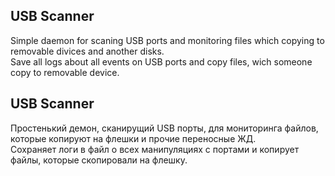 ## USB Scanner
Simple daemon for scaning USB ports and monitoring files which copying to removable divices and another disks.  
Save all logs about all events on USB ports and copy files, wich someone copy to removable device.
  
  
## USB Scanner
Простенький демон, сканирущий USB порты, для мониторинга файлов, которые копируют на флешки и прочие переносные ЖД.  
Сохраняет логи в файл о всех манипуляциях с портами и копирует файлы, которые скопировали на флешку.

